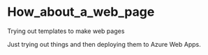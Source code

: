 # How_about_a_web_page
Trying out templates to make web pages

Just trying out things and then deploying them to Azure Web Apps.
